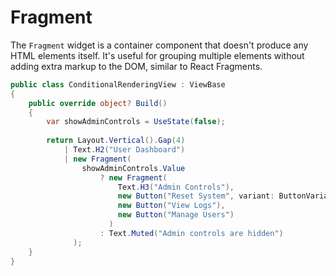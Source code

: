 # Fragment

The `Fragment` widget is a container component that doesn't produce any HTML elements itself. It's useful for grouping multiple elements without adding extra markup to the DOM, similar to React Fragments.


```csharp demo-tabs
public class ConditionalRenderingView : ViewBase
{
    public override object? Build()
    {
        var showAdminControls = UseState(false);
        
        return Layout.Vertical().Gap(4)
            | Text.H2("User Dashboard")
            | new Fragment(
                showAdminControls.Value
                    ? new Fragment(
                        Text.H3("Admin Controls"),
                        new Button("Reset System", variant: ButtonVariant.Destructive),
                        new Button("View Logs"),
                        new Button("Manage Users")
                      )
                    : Text.Muted("Admin controls are hidden")
              );
    }
}
```

<WidgetDocs Type="Ivy.Fragment" ExtensionTypes="Ivy.FragmentExtensions"  SourceUrl="https://github.com/Ivy-Interactive/Ivy-Framework/blob/main/Ivy/Widgets/Primitives/Fragment.cs"/> 